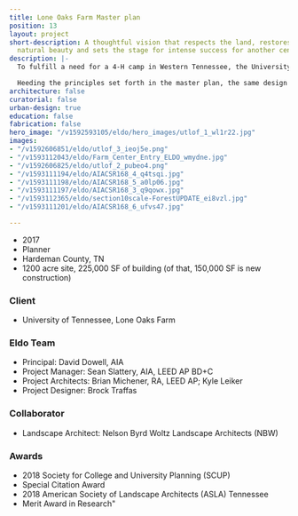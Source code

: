 ```yaml
---
title: Lone Oaks Farm Master plan
position: 13
layout: project
short-description: A thoughtful vision that respects the land, restores it to its
  natural beauty and sets the stage for intense success for another century.
description: |-
  To fulfill a need for a 4-H camp in Western Tennessee, the University of Tennessee acquired the 1,200-acre Lone Oaks Farm in Middleton, Tennessee. The client commissioned a multi-disciplinary design team to develop a master plan that would incorporate the new camp into the rich tapestry of woodlands, open pasture, lakes, and streams of the farm.

  Heeding the principles set forth in the master plan, the same design team is working on the first phases of development (now under construction and in schematic design, respectively) at the farm, taking cues from existing agrarian structures, all while adopting updated performance standards to provide contemporary, durable facilities. Each new structure shares a kit of parts and language of detailing, but is unique in its integration to the local ecology.
architecture: false
curatorial: false
urban-design: true
education: false
fabrication: false
hero_image: "/v1592593105/eldo/hero_images/utlof_1_wl1r22.jpg"
images:
- "/v1592606851/eldo/utlof_3_ieoj5e.png"
- "/v1593112043/eldo/Farm_Center_Entry_ELDO_wmydne.jpg"
- "/v1592606825/eldo/utlof_2_pubeo4.png"
- "/v1593111194/eldo/AIACSR168_4_q4tsqi.jpg"
- "/v1593111198/eldo/AIACSR168_5_a0lp06.jpg"
- "/v1593111197/eldo/AIACSR168_3_q9qowx.jpg"
- "/v1593112365/eldo/section10scale-ForestUPDATE_ei8vzl.jpg"
- "/v1593111201/eldo/AIACSR168_6_ufvs47.jpg"

---
```

- 2017
- Planner
- Hardeman County, TN
- 1200 acre site, 225,000 SF of building (of that, 150,000 SF is new construction)

### Client
- University of Tennessee, Lone Oaks Farm

### Eldo Team
- Principal: David Dowell, AIA
- Project Manager: Sean Slattery, AIA, LEED AP BD+C
- Project Architects: Brian Michener, RA, LEED AP; Kyle Leiker
- Project Designer: Brock Traffas

### Collaborator
- Landscape Architect: Nelson Byrd Woltz Landscape Architects (NBW)

### Awards
- 2018 Society for College and University Planning (SCUP) 
- Special Citation Award
- 2018 American Society of Landscape Architects (ASLA) Tennessee 
- Merit Award in Research"